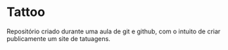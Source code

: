 # Tattoo
 Repositório criado durante uma aula de git e github, com o intuito de criar publicamente um site de tatuagens.
 
